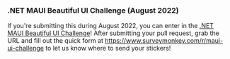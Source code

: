 ### .NET MAUI Beautiful UI Challenge (August 2022)

If you're submitting this during August 2022, you can enter in the [.NET MAUI Beautiful UI Challenge](https://aka.ms/maui/uichallenge)! After submitting your pull request, grab the URL and fill out the quick form at https://www.surveymonkey.com/r/maui-ui-challenge to let us know where to send your stickers!
